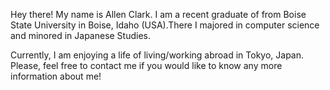 Hey there! My name is Allen Clark. I am a recent graduate of from Boise State University in Boise, Idaho
(USA).There I majored in computer science and minored in Japanese Studies.

Currently, I am enjoying a life of living/working abroad in Tokyo, Japan. Please, feel free to contact
me if you would like to know any more information about me!